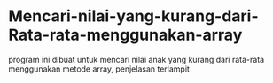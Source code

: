 # Mencari-nilai-yang-kurang-dari-Rata-rata-menggunakan-array
program ini dibuat untuk mencari nilai anak yang kurang dari rata-rata menggunakan metode array, penjelasan terlampit
